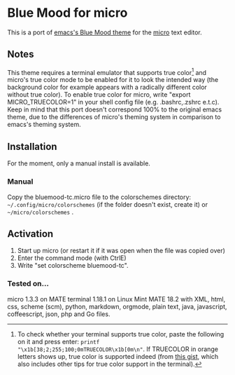 # Blue Mood for micro

This is a port of [emacs's Blue Mood theme](https://emacsthemes.com/themes/blue-mood-theme.html) for the [micro](https://micro-editor.github.io/) text editor.

## Notes

This theme requires a terminal emulator that supports true color[^1] and micro's true color mode to be enabled for it to look the intended way (the background color for example appears with a radically different color without true color). To enable true color for micro, write "export MICRO_TRUECOLOR=1" in your shell config file (e.g. .bashrc,.zshrc e.t.c).
Keep in mind that this port doesn't correspond 100% to the original emacs theme, due to the differences of micro's theming system in comparison to emacs's theming system.

## Installation

For the moment, only a manual install is available.

### Manual

Copy the bluemood-tc.micro file to the colorschemes directory: `~/.config/micro/colorschemes` (if the folder doesn't exist, create it) or `~/micro/colorschemes` .

## Activation

1. Start up micro (or restart it if it was open when the file was copied over)
2. Enter the command mode (with CtrlE)
3. Write "set colorscheme bluemood-tc".

### Tested on...

micro 1.3.3 on MATE terminal 1.18.1 on Linux Mint MATE 18.2 with XML, html, css, scheme (scm), python, markdown, orgmode, plain text, java, javascript, coffeescript, json, php and Go files.

[^1]: To check whether your terminal supports true color, paste the following on it and press enter: `printf "\x1b[38;2;255;100;0mTRUECOLOR\x1b[0m\n"`. If TRUECOLOR in orange letters shows up, true color is supported indeed (from [this gist](https://gist.github.com/XVilka/8346728), which also includes other tips for true color support in the terminal).
